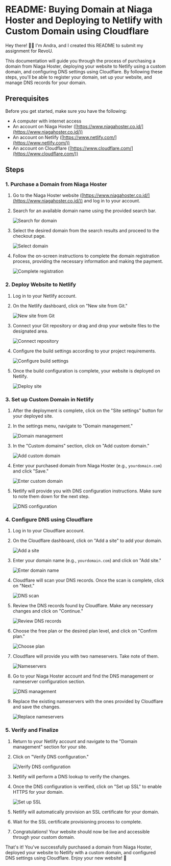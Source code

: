 # README: Buying Domain at Niaga Hoster and Deploying to Netlify with Custom Domain using Cloudflare

Hey there! 👋🏻 I'm Andra, and I created this README to submit my assignment for RevoU.

This documentation will guide you through the process of purchasing a domain from Niaga Hoster, deploying your website to Netlify using a custom domain, and configuring DNS settings using Cloudflare. By following these steps, you'll be able to register your domain, set up your website, and manage DNS records for your domain.

## Prerequisites

Before you get started, make sure you have the following:

- A computer with internet access
- An account on Niaga Hoster ([https://www.niagahoster.co.id/](https://www.niagahoster.co.id/))
- An account on Netlify ([https://www.netlify.com/](https://www.netlify.com/))
- An account on Cloudflare ([https://www.cloudflare.com/](https://www.cloudflare.com/))

## Steps

### 1. Purchase a Domain from Niaga Hoster

1. Go to the Niaga Hoster website ([https://www.niagahoster.co.id/](https://www.niagahoster.co.id/)) and log in to your account.

2. Search for an available domain name using the provided search bar.

   ![Search for domain](Images/readme/search_domain.png)

3. Select the desired domain from the search results and proceed to the checkout page.

   ![Select domain](Images/readme/select_domain.png)

4. Follow the on-screen instructions to complete the domain registration process, providing the necessary information and making the payment.

   ![Complete registration](Images/readme/complete_registration.png)

### 2. Deploy Website to Netlify

1. Log in to your Netlify account.

2. On the Netlify dashboard, click on "New site from Git."

   ![New site from Git](Images/readme/new_site_from_git.png)

3. Connect your Git repository or drag and drop your website files to the designated area.

   ![Connect repository](Images/readme/connect_repository.png)

4. Configure the build settings according to your project requirements.

   ![Configure build settings](Images/readme/configure_build_settings.png)

5. Once the build configuration is complete, your website is deployed on Netlify.

   ![Deploy site](Images/readme/deploy_site.png)

### 3. Set up Custom Domain in Netlify

1. After the deployment is complete, click on the "Site settings" button for your deployed site.

2. In the settings menu, navigate to "Domain management."

   ![Domain management](Images/readme/domain_management.png)

3. In the "Custom domains" section, click on "Add custom domain."

   ![Add custom domain](Images/readme/add_custom_domain.png)

4. Enter your purchased domain from Niaga Hoster (e.g., `yourdomain.com`) and click "Save."

   ![Enter custom domain](Images/readme/enter_custom_domain.png)

5. Netlify will provide you with DNS configuration instructions. Make sure to note them down for the next step.

   ![DNS configuration](Images/readme/dns_configuration.png)

### 4. Configure DNS using Cloudflare

1. Log in to your Cloudflare account.

2. On the Cloudflare dashboard, click on "Add a site" to add your domain.

   ![Add a site](Images/readme/add_a_site.png)

3. Enter your domain name (e.g., `yourdomain.com`) and click on "Add site."

   ![Enter domain name](Images/readme/enter_domain_name.png)

4. Cloudflare will scan your DNS records. Once the scan is complete, click on "Next."

   ![DNS scan](Images/readme/dns_scan.png)

5. Review the DNS records found by Cloudflare. Make any necessary changes and click on "Continue."

   ![Review DNS records](Images/readme/review_dns_records.png)

6. Choose the free plan or the desired plan level, and click on "Confirm plan."

   ![Choose plan](Images/readme/choose_plan.png)

7. Cloudflare will provide you with two nameservers. Take note of them.

   ![Nameservers](Images/readme/nameservers.png)

8. Go to your Niaga Hoster account and find the DNS management or nameserver configuration section.

   ![DNS management](Images/readme/dns_management.png)

9. Replace the existing nameservers with the ones provided by Cloudflare and save the changes.

   ![Replace nameservers](Images/readme/replace_nameservers.png)

### 5. Verify and Finalize

1. Return to your Netlify account and navigate to the "Domain management" section for your site.

2. Click on "Verify DNS configuration."

   ![Verify DNS configuration](Images/readme/verify_dns_configuration.png)

3. Netlify will perform a DNS lookup to verify the changes.

4. Once the DNS configuration is verified, click on "Set up SSL" to enable HTTPS for your domain.

   ![Set up SSL](Images/readme/set_up_ssl.png)

5. Netlify will automatically provision an SSL certificate for your domain.

6. Wait for the SSL certificate provisioning process to complete.

7. Congratulations! Your website should now be live and accessible through your custom domain.

That's it! You've successfully purchased a domain from Niaga Hoster, deployed your website to Netlify with a custom domain, and configured DNS settings using Cloudflare. Enjoy your new website! 🚀
